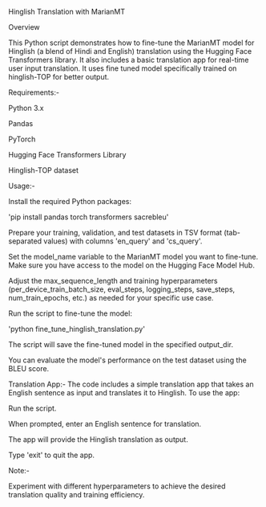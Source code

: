Hinglish Translation with MarianMT

Overview

This Python script demonstrates how to fine-tune the MarianMT model for Hinglish (a blend of Hindi and English) translation using the Hugging Face Transformers library. It also includes a basic translation app for real-time user input translation. It uses fine tuned model specifically trained on hinglish-TOP for better output.

Requirements:-

Python 3.x

Pandas

PyTorch

Hugging Face Transformers Library

Hinglish-TOP dataset

Usage:-

Install the required Python packages:

'pip install pandas torch transformers sacrebleu'

Prepare your training, validation, and test datasets in TSV format (tab-separated values) with columns 'en_query' and 'cs_query'.

Set the model_name variable to the MarianMT model you want to fine-tune. Make sure you have access to the model on the Hugging Face Model Hub.

Adjust the max_sequence_length and training hyperparameters (per_device_train_batch_size, eval_steps, logging_steps, save_steps, num_train_epochs, etc.) as needed for your specific use case.

Run the script to fine-tune the model:

'python fine_tune_hinglish_translation.py'

The script will save the fine-tuned model in the specified output_dir.

You can evaluate the model's performance on the test dataset using the BLEU score.

Translation App:-
The code includes a simple translation app that takes an English sentence as input and translates it to Hinglish. To use the app:

Run the script.

When prompted, enter an English sentence for translation.

The app will provide the Hinglish translation as output.

Type 'exit' to quit the app.

Note:-

Experiment with different hyperparameters to achieve the desired translation quality and training efficiency.





